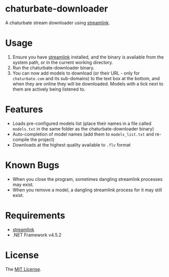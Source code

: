 chaturbate-downloader
========

A chaturbate stream downloader using [streamlink](https://github.com/streamlink/streamlink).

# Usage
1. Ensure you have [streamlink](https://github.com/streamlink/streamlink) installed, and the binary is available from the system path, or in the current working directory.
2. Run the chaturbate-downloader binary.
3. You can now add models to download (or their URL - only for `chaturbate.com` and its sub-domains) to the text box at the bottom, and when they are online they will be downloaded.
   Models with a tick next to them are actively being listened to.

# Features
* Loads pre-configured models list (place their names in a file called `models.txt` in the same folder as  the chaturbate-downloader binary)
* Auto-completion of model names (add them to `models_list.txt` and re-compile the project)
* Downloads at the highest quality available to `.flv` format

# Known Bugs
* When you close the program, sometimes dangling streamlink processes may exist.
* When you remove a model, a dangling streamlink process for it may still exist.

# Requirements
* [streamlink](https://github.com/streamlink/streamlink)
* .NET Framework v4.5.2

# License
The [MIT License](LICENSE).
